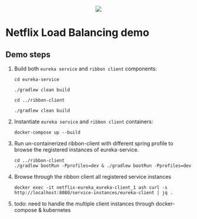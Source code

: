 <p align="center"><img src="https://github.com/sonata-nfv/tng-api-gtw/wiki/images/sonata-5gtango-logo-500px.png" /></p>

# Netflix Load Balancing demo


## Demo steps


1. Build both `eureka service` and `ribbon client` components:

    ```
    cd eureka-service
    
    ./gradlew clean build
    
    cd ../ribbon-client
    
    ./gradlew clean build
    ```

2. Instantiate `eureka service` and `ribbon client` containers:

    ```
    docker-compose up --build 
    ```
3. Run un-containerized ribbon-client with different spring profile to browse the registered instances of eureka-service. 

   ```
   cd ../ribbon-client
   ./gradlew bootRun -Pprofiles=dev & ./gradlew bootRun -Pprofiles=dev
   ``` 

4. Browse through the ribbon client all registered service instances
    ```
    docker exec -it netflix-eureka_eureka-client_1 ash curl -s http://localhost:8080/service-instances/eureka-client | jq .
    ```

5. todo: need to handle the multiple client instances through docker-compose & kubernetes 